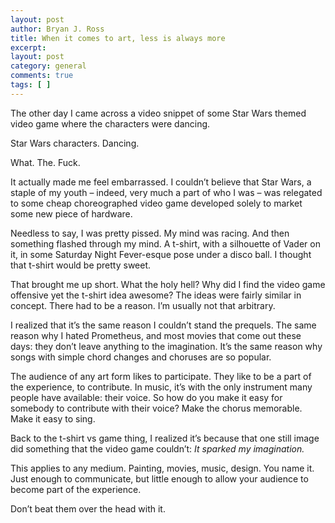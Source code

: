 ```yaml
---
layout: post
author: Bryan J. Ross
title: When it comes to art, less is always more
excerpt:
layout: post
category: general
comments: true
tags: [ ]
---
```

The other day I came across a video snippet of some Star Wars themed video game
where the characters were dancing.

Star Wars characters. Dancing.

What. The. Fuck.

<!-- more -->

It actually made me feel embarrassed. I couldn’t believe that Star Wars, a
staple of my youth – indeed, very much a part of who I was – was relegated to
some cheap choreographed video game developed solely to market some new piece of
hardware.

Needless to say, I was pretty pissed. My mind was racing. And then something
flashed through my mind. A t-shirt, with a silhouette of Vader on it, in some
Saturday Night Fever-esque pose under a disco ball. I thought that t-shirt would
be pretty sweet.

That brought me up short. What the holy hell? Why did I find the video game
offensive yet the t-shirt idea awesome? The ideas were fairly similar in
concept. There had to be a reason. I’m usually not that arbitrary.

I realized that it’s the same reason I couldn’t stand the prequels. The same
reason why I hated Prometheus, and most movies that come out these days: they
don’t leave anything to the imagination. It’s the same reason why songs with
simple chord changes and choruses are so popular.

The audience of any art form likes to participate. They like to be a part of the
experience, to contribute. In music, it’s with the only instrument many people
have available: their voice. So how do you make it easy for somebody to
contribute with their voice? Make the chorus memorable. Make it easy to sing.

Back to the t-shirt vs game thing, I realized it’s because that one still image
did something that the video game couldn’t: *It sparked my imagination.*

This applies to any medium. Painting, movies, music, design. You name it. Just
enough to communicate, but little enough to allow your audience to become part
of the experience.

Don’t beat them over the head with it.
